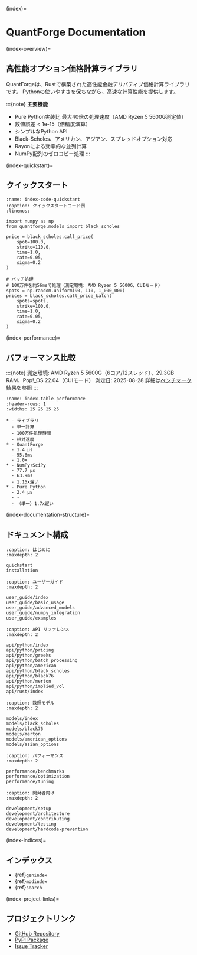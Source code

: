 (index)=
# QuantForge Documentation

(index-overview)=
## 高性能オプション価格計算ライブラリ

QuantForgeは、Rustで構築された高性能金融デリバティブ価格計算ライブラリです。
Pythonの使いやすさを保ちながら、高速な計算性能を提供します。

:::{note}
**主要機能**
- Pure Python実装比 最大40倍の処理速度（AMD Ryzen 5 5600G測定値）
- 数値誤差 < 1e-15（倍精度演算）
- シンプルなPython API
- Black-Scholes、アメリカン、アジアン、スプレッドオプション対応
- Rayonによる効率的な並列計算
- NumPy配列のゼロコピー処理
:::

(index-quickstart)=
## クイックスタート

```{code-block} python
:name: index-code-quickstart
:caption: クイックスタートコード例
:linenos:

import numpy as np
from quantforge.models import black_scholes

price = black_scholes.call_price(
    spot=100.0,
    strike=110.0,
    time=1.0,
    rate=0.05,
    sigma=0.2
)

# バッチ処理
# 100万件を約56msで処理（測定環境: AMD Ryzen 5 5600G、CUIモード）
spots = np.random.uniform(90, 110, 1_000_000)
prices = black_scholes.call_price_batch(
    spots=spots,
    strike=100.0,
    time=1.0,
    rate=0.05,
    sigma=0.2
)
```

(index-performance)=
## パフォーマンス比較

:::{note}
測定環境: AMD Ryzen 5 5600G（6コア/12スレッド）、29.3GB RAM、Pop!_OS 22.04（CUIモード）
測定日: 2025-08-28
詳細は[ベンチマーク結果](performance/benchmarks.md)を参照
:::

```{list-table} パフォーマンス比較
:name: index-table-performance
:header-rows: 1
:widths: 25 25 25 25

* - ライブラリ
  - 単一計算
  - 100万件処理時間
  - 相対速度
* - QuantForge
  - 1.4 μs
  - 55.6ms
  - 1.0x
* - NumPy+SciPy
  - 77.7 μs
  - 63.9ms
  - 1.15x遅い
* - Pure Python
  - 2.4 μs
  - -
  - （単一）1.7x遅い
```

(index-documentation-structure)=
## ドキュメント構成

```{toctree}
:caption: はじめに
:maxdepth: 2

quickstart
installation
```

```{toctree}
:caption: ユーザーガイド
:maxdepth: 2

user_guide/index
user_guide/basic_usage
user_guide/advanced_models
user_guide/numpy_integration
user_guide/examples
```

```{toctree}
:caption: API リファレンス
:maxdepth: 2

api/python/index
api/python/pricing
api/python/greeks
api/python/batch_processing
api/python/american
api/python/black_scholes
api/python/black76
api/python/merton
api/python/implied_vol
api/rust/index
```

```{toctree}
:caption: 数理モデル
:maxdepth: 2

models/index
models/black_scholes
models/black76
models/merton
models/american_options
models/asian_options
```

```{toctree}
:caption: パフォーマンス
:maxdepth: 2

performance/benchmarks
performance/optimization
performance/tuning
```

```{toctree}
:caption: 開発者向け
:maxdepth: 2

development/setup
development/architecture
development/contributing
development/testing
development/hardcode-prevention
```

(index-indices)=
## インデックス

* {ref}`genindex`
* {ref}`modindex`
* {ref}`search`

(index-project-links)=
## プロジェクトリンク

- [GitHub Repository](https://github.com/yourusername/quantforge)
- [PyPI Package](https://pypi.org/project/quantforge/)
- [Issue Tracker](https://github.com/yourusername/quantforge/issues)